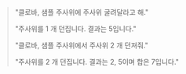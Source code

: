 > <p class="ldiag">"클로바, 샘플 주사위에 주사위 굴려달라고 해."</p>
> <p class="rdiag">"주사위를 1 개 던집니다. 결과는 5입니다."</p>
> <p class="ldiag">"클로바, 샘플 주사위에서 주사위 2 개 던져줘."</p>
> <p class="rdiag">"주사위를 2 개 던집니다. 결과는 2, 5이며 합은 7입니다."</p>
